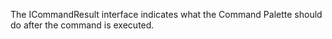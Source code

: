 The ICommandResult interface indicates what the Command Palette should do after the command is executed.
